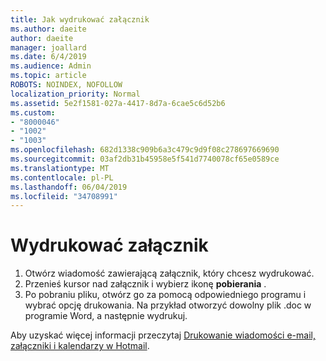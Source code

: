 ```yaml
---
title: Jak wydrukować załącznik
ms.author: daeite
author: daeite
manager: joallard
ms.date: 6/4/2019
ms.audience: Admin
ms.topic: article
ROBOTS: NOINDEX, NOFOLLOW
localization_priority: Normal
ms.assetid: 5e2f1581-027a-4417-8d7a-6cae5c6d52b6
ms.custom:
- "8000046"
- "1002"
- "1003"
ms.openlocfilehash: 682d1338c909b6a3c479c9d9f08c278697669690
ms.sourcegitcommit: 03af2db31b45958e5f541d7740078cf65e0589ce
ms.translationtype: MT
ms.contentlocale: pl-PL
ms.lasthandoff: 06/04/2019
ms.locfileid: "34708991"
---
```

# <a name="print-an-attachment"></a>Wydrukować załącznik

1. Otwórz wiadomość zawierającą załącznik, który chcesz wydrukować.
2. Przenieś kursor nad załącznik i wybierz ikonę **pobierania** .
3. Po pobraniu pliku, otwórz go za pomocą odpowiedniego programu i wybrać opcję drukowania. Na przykład otworzyć dowolny plik .doc w programie Word, a następnie wydrukuj.

Aby uzyskać więcej informacji przeczytaj [Drukowanie wiadomości e-mail, załączniki i kalendarzy w Hotmail](https://go.microsoft.com/fwlink/?linkid=2021110&amp;clcid=0x409).